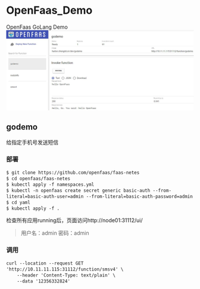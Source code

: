 # OpenFaas_Demo
OpenFaas GoLang Demo  
![invoke](./images/invoke.jpg)  

## godemo
给指定手机号发送短信

### 部署
```shell
$ git clone https://github.com/openfaas/faas-netes
$ cd openfaas/faas-netes
$ kubectl apply -f namespaces.yml
$ kubectl -n openfaas create secret generic basic-auth --from-literal=basic-auth-user=admin --from-literal=basic-auth-password=admin
$ cd yaml
$ kubectl apply -f .
```
检查所有应用running后，页面访问http://node01:31112/ui/  
> 用户名：admin
> 密码：admin

### 调用
```shell
curl --location --request GET 'http://10.11.11.115:31112/function/smsv4' \
    --header 'Content-Type: text/plain' \
    --data '12356332824'
```
